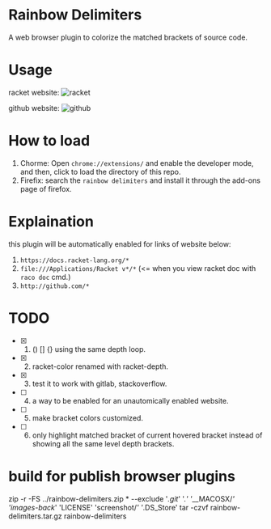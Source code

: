 # Rainbow Delimiters
A web browser plugin to colorize the matched brackets of source code.


# Usage
racket website:
![racket](https://raw.githubusercontent.com/yanyingwang/rainbow-delimiters/main/screenshot/docs-racket-lang-org.gif)

github website:
![github](https://raw.githubusercontent.com/yanyingwang/rainbow-delimiters/main/screenshot/github-com.gif)


# How to load
1. Chorme: Open `chrome://extensions/` and enable the developer mode, and then, click to load the directory of this repo.
2. Firefix: search the `rainbow delimiters` and install it through the add-ons page of firefox.


# Explaination
this plugin will be automatically enabled for links of website below:
1. `https://docs.racket-lang.org/*`
2. `file:///Applications/Racket v*/*` (<= when you view racket doc with `raco doc` cmd.)
3. `http://github.com/*`

# TODO
- [x] 1. () [] {} using the same depth loop.
- [x] 2. racket-color renamed with racket-depth.
- [x] 3. test it to work with gitlab, stackoverflow.
- [ ] 4. a way to be enabled for an unautomically enabled website.
- [ ] 5. make bracket colors customized.
- [ ] 6. only highlight matched bracket of current hovered bracket instead of showing all the same level depth brackets.




# build for publish browser plugins
zip -r -FS ../rainbow-delimiters.zip * --exclude '*.git*' '.*' '*__MACOSX/*' 'images-back*'  'LICENSE' 'screenshot/*' '*.DS_Store'
tar -czvf rainbow-delimiters.tar.gz rainbow-delimiters
